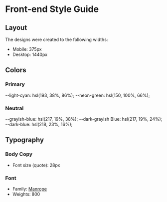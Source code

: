 # Front-end Style Guide

## Layout

The designs were created to the following widths:

- Mobile: 375px
- Desktop: 1440px

## Colors

### Primary

--light-cyan: hsl(193, 38%, 86%);
--neon-green: hsl(150, 100%, 66%);

### Neutral

--grayish-blue: hsl(217, 19%, 38%);
--dark-grayish Blue: hsl(217, 19%, 24%);
--dark-blue: hsl(218, 23%, 16%);

## Typography

### Body Copy

- Font size (quote): 28px

### Font

- Family: [Manrope](https://fonts.google.com/specimen/Manrope)
- Weights: 800
